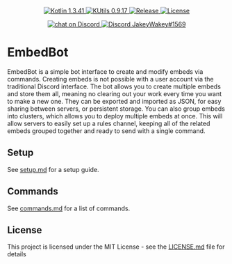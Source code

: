 <p align="center">
  <a href="https://kotlinlang.org/">
    <img src="https://img.shields.io/badge/Kotlin-1.3.41-blue.svg" alt="Kotlin 1.3.41">
  </a>
  <a href="https://gitlab.com/Aberrantfox/KUtils">
    <img src="https://img.shields.io/badge/KUtils-0.9.17-blue.svg" alt="KUtils 0.9.17">
  </a>
  <a href="https://GitHub.com/JakeJMattson/EmbedBot/releases/">
    <img src="https://img.shields.io/github/release/JakeJMattson/EmbedBot.svg" alt="Release">
  </a>
  <a href="LICENSE.md">
    <img src="https://img.shields.io/github/license/JakeJMattson/EmbedBot.svg" alt="License">
  </a>
</p>

<p align="center">
  <a href="https://discord.gg/REZVVjA">
    <img src="https://img.shields.io/discord/453208597082406912?logo=discord" alt="chat on Discord">
  </a>
  <a href="https://discordapp.com/users/254786431656919051/">
    <img src="https://img.shields.io/badge/Me-JakeyWakey%231569-lightgrey.svg" alt="Discord JakeyWakey#1569">
  </a>
</p>

# EmbedBot
EmbedBot is a simple bot interface to create and modify embeds via commands. Creating embeds is not possible with a user account via the traditional Discord interface. The bot allows you to create multiple embeds and store them all, meaning no clearing out your work every time you want to make a new one. They can be exported and imported as JSON, for easy sharing between servers, or persistent storage. You can also group embeds into clusters, which allows you to deploy multiple embeds at once. This will allow servers to easily set up a rules channel, keeping all of the related embeds grouped together and ready to send with a single command.

## Setup
See [setup.md](setup.md) for a setup guide.

## Commands
See [commands.md](commands.md) for a list of commands.

## License
This project is licensed under the MIT License - see the [LICENSE.md](LICENSE.md) file for details

